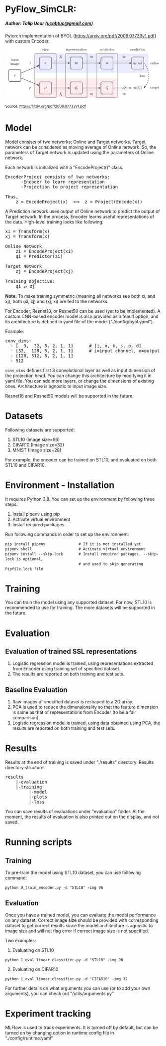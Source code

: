 # PyFlow_SimCLR: 
##### Author: Talip Ucar (ucabtuc@gmail.com)

Pytorch implementation of BYOL (https://arxiv.org/pdf/2006.07733v1.pdf) with custom Encoder.

![BYOL](./assets/byol.png)

<sup>Source: https://arxiv.org/pdf/2006.07733v1.pdf </sub>
# Model
Model consists of two networks; Online and Target networks. Target network can be considered as moving average of 
Online network. So, the parameters of Target network is updated using the parameters of Online network.

Each network is initialized with a "EncodeProject()" class. 
<pre>
EncoderProject consists of two networks: 
      -Encoder to learn representation
      -Projection to project representation

Thus,
    z = EncodeProject(x)  &#x27FA;  z = Project(Encode(x))    
</pre>

A Prediction network uses output of Online network to predict the output of Target network. In the process, Encoder learns
useful representations of the data. High-level training looks like following:

<pre>
xi = Transform(x)
xj = Transform(x)

Online Network
    zi = EncodeProject(xi)  
    qi = Predictor(zi)
    
Target Network 
    zj = EncodeProject(xj)  

Training Objective:
    qi &#x2975; zj
</pre>

**Note:** To make training symmetric (meaning all networks see both xi, and xj), both (xi, xj) and (xj, xi) are fed to the networks.


For Encoder, Resnet18, or Resnet50 can be used (yet to be implemented). A custom CNN-based encoder model is also provided as a feault option, and its architecture is defined in 
yaml file of the model ("./config/byol.yaml"). 

Example: 
<pre>
conv_dims:                        
  - [  3,  32, 5, 2, 1, 1]      # [i, o, k, s, p, d]
  - [32,  128, 5, 2, 1, 1]      # i=input channel, o=output channel, k = kernel, s = stride, p = padding, d = dilation
  - [128, 512, 5, 2, 1, 1]      
  - 512 
</pre>

```conv_dims``` defines first 3 convolutional layer as well as input dimension of the projection head. You can change this architecture
by modifying it in yaml file. You can add more layers, or change the dimensions of existing ones. 
Architecture is agnostic to input image size.

Resnet18 and Resnet50 models will be supported in the future.

# Datasets
Following datasets are supported:
1. STL10    (Image size=96)
2. CIFAR10  (Image size=32)
3. MNIST    (Image size=28)

For example, the encoder can be trained on STL10, and evaluated on both STL10 and CIFAR10.

# Environment - Installation
It requires Python 3.8. You can set up the environment by following three steps:
1. Install pipenv using pip
2. Activate virtual environment
3. Install required packages 

Run following commands in order to set up the environment:
```
pip install pipenv               # If it is not installed yet
pipenv shell                     # Activate virtual environment
pipenv install --skip-lock       # Install required packages. --skip-lock is optional, 
                                 # and used to skip generating Pipfile.lock file
```

# Training
You can train the model using any supported dataset. For now, STL10 is recommended to use for training. The more datasets will be 
supported in the future.

# Evaluation
## Evaluation of trained SSL representations
1. Logistic regression model is trained, using representations extracted from Encoder using training set of
specified dataset.
2. The results are  reported on both training and test sets.

## Baseline Evaluation
1. Raw images of specified dataset is reshaped to a 2D array. 
2. PCA is used to reduce the dimensionality so that the feature
dimension is same as that of representations from Encoder (to be a fair comparison). 
3. Logistic regression model is trained, using data obtained using PCA, the results are reported on both training and
test sets.

# Results

Results at the end of training is saved under "./results" directory. Results directory structure:

<pre>
results
    |-evaluation 
    |-training 
         |-model
         |-plots
         |-loss
</pre>

You can save results of evaluations under "evaluation" folder. At the moment, the results of 
evaluation is also printed out on the display, and not saved.

# Running scripts
## Training
To pre-train the model using STL10 dataset, you can use following command:
```
python 0_train_encoder.py -d "STL10" -img 96
```
## Evaluation
Once you have a trained model, you can evaluate the model performance on any dataset. Correct image size should be provided
with corresponding dataset to get correct results since the model architecture is agnostic to image size and will not flag
error if correct image size is not specified.

Two examples: 
1. Evaluating on STL10
```
python 1_eval_linear_classifier.py -d "STL10" -img 96
```
2. Evaluating on CIFAR10
```
python 1_eval_linear_classifier.py -d "CIFAR10" -img 32
```

For further details on what arguments you can use (or to add your own arguments), you can check out "/utils/arguments.py"

# Experiment tracking
MLFlow is used to track experiments. It is turned off by default, but can be turned on by changing option in 
runtime config file in "./config/runtime.yaml"